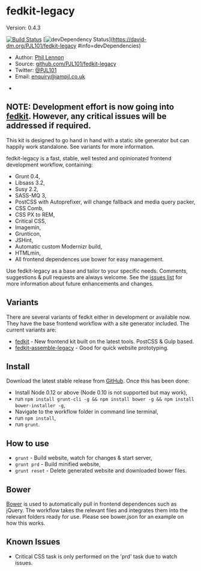 # fedkit-legacy
Version: 0.4.3

[![Build Status](https://travis-ci.org/PJL101/fedkit-legacy.svg?branch=master)](https://travis-ci.org/PJL101/fedkit-legacy)
[![devDependency Status](https://david-dm.org/PJL101/fedkit-legacy/dev-status.svg)](https://david-dm.org/PJL101/fedkit-legacy
  #info=devDependencies)

* Author: [Phil Lennon](http://iampjl.co.uk)
* Source: [github.com/PJL101/fedkit-legacy](http://github.com/PJL101/fedkit-legacy)
* Twitter: [@PJL101](http://twitter.com/pjl101)
* Email: [enquiry@iampjl.co.uk](mailto:enquiry@iampjl.co.uk)

-

## NOTE: Development effort is now going into [fedkit](https://github.com/PJL101/fedkit). However, any critical issues will be addressed if required.

This kit is designed to go hand in hand with a static site generator but can happily work standalone. See variants for more information.

fedkit-legacy is a fast, stable, well tested and opinionated frontend development workflow, containing:

* Grunt 0.4,
* Libsass 3.2,
* Susy 2.2,
* SASS-MQ 3,
* PostCSS with Autoprefixer, will change fallback and media query packer,
* CSS Comb,
* CSS PX to REM,
* Critical CSS,
* Imagemin,
* Grunticon,
* JSHint,
* Automatic custom Modernizr build,
* HTMLmin,
* All frontend dependences use bower for easy management.

Use fedkit-legacy as a base and tailor to your specific needs. Comments, suggestions & pull requests are always welcome. See the [issues list](https://github.com/PJL101/fedkit-legacy/issues) for more information about future enhancements and changes.

## Variants

There are several variants of fedkit either in development or available now. They have the base frontend workflow with a site generator included. The current variants are:


* [fedkit](https://github.com/PJL101/fedkit) - New frontend kit built on the latest tools. PostCSS & Gulp based.
* [fedkit-assemble-legacy](https://github.com/PJL101/fedkit-assemble-legacy) - Good for quick website prototyping.

## Install

Download the latest stable release from [GitHub](https://github.com/PJL101/fedkit-legacy/releases). Once this has been done:

* Install Node 0.12 or above (Node 0.10 is not supported but may work),
* run `npm install grunt-cli -g && npm install bower -g && npm install bower-installer -g`,
* Navigate to the workflow folder in command line terminal,
* run `npm install`,
* run `grunt`.

## How to use

* `grunt` - Build website, watch for changes & start server,
* `grunt prd` - Build minified website,
* `grunt reset` - Delete generated website and downloaded bower files.

## Bower

[Bower](http://bower.io) is used to automatically pull in frontend dependences such as jQuery. The workflow takes the relevant files and integrates them into the relevant folders ready for use. Please see bower.json for an example on how this works.

## Known Issues

* Critical CSS task is only performed on the 'prd' task due to watch issues.
